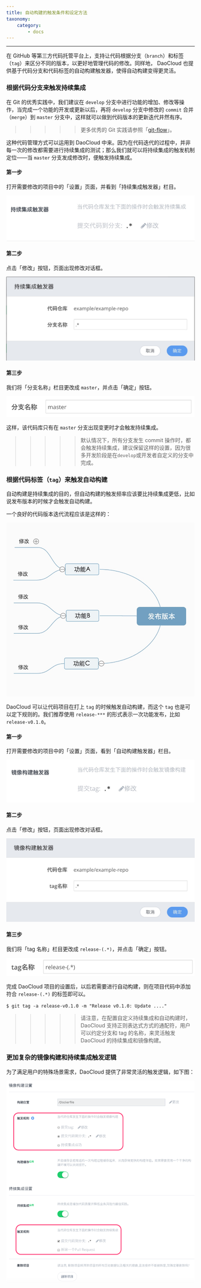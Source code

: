 ```yaml
---
title: 自动构建的触发条件和设定方法
taxonomy:
    category:
        - docs
---
```


<!-- reviewed by fiona -->

<!--
说清楚 代码分支，实践，CI和镜像构建的关系

手动构建- >可以选择分支，也可以在构建规则是选择，手动是处理例外情况

自动构建

重新构建：适用于失败的项目，可以重新执行CI，也可以重新执行Build，但是，是根据build服务器上的code来重新执行，如果有新的 commit，需要调整，不要混淆。

项目属性的 tab，一些高级功能的设置方式，和使用的目的
-->

---

在 GitHub 等第三方代码托管平台上，支持让代码根据分支（`branch`）和标签（`tag`）来区分不同的版本，以更好地管理代码的修改。同样地， DaoCloud 也提供基于代码分支和代码标签的自动构建触发器，使得自动构建变得更灵活。

### 根据代码分支来触发持续集成

在 Git 的优秀实践中，我们建议在 `develop` 分支中进行功能的增加、修改等操作，当完成一个功能的开发或更新以后，再将 `develop` 分支中修改的 `commit` 合并（`merge`）到 `master` 分支中，这样就可以做到代码版本的更新迭代井然有序。

>>>>> 更多优秀的 Git 实践请参照「[git-flow](https://github.com/nvie/gitflow)」。

这种代码管理方式可以运用到 DaoCloud 中来。因为在代码迭代的过程中，并非每一次的修改都需要进行持续集成的测试；那么我们就可以将持续集成的触发机制定位——当 `master` 分支发成修改时，便触发持续集成。

#### 第一步

打开需要修改的项目中的「设置」页面，并看到「持续集成触发器」栏目。

![持续集成触发器](autobuild-1.jpg)

#### 第二步

点击「修改」按钮，页面出现修改对话框。

![修改持续集成触发器](autobuild-2.jpg)

#### 第三步

我们将「分支名称」栏目更改成 `master`，并点击「确定」按钮。

![master](autobuild-3.jpg)

这样，该代码库只有在 `master` 分支出现变更时才会触发持续集成。

>>>>> 默认情况下，所有分支发生 commit 操作时，都会触发持续集成，建议保留这样的设置，因为很多开发阶段是在`develop`或开发者自定义的分支中完成。 

###  根据代码标签（`tag`）来触发自动构建

自动构建是持续集成的目的，但自动构建的触发频率应该要比持续集成更低，比如说发布版本的时候才会触发自动构建。

一个良好的代码版本迭代流程应该是这样的：

![code versions](autobuild-4.jpg)

DaoCloud 可以让代码项目在打上 `tag` 的时候触发自动构建，而这个 `tag` 也是可以定下规则的。我们推荐使用 `release-***` 的形式表示一次功能发布，比如 `release-v0.1.0`。

#### 第一步

打开需要修改的项目中的「设置」页面，看到「自动构建触发器」栏目。

![自动构建触发器](autobuild-5.jpg)

#### 第二步

点击「修改」按钮，页面出现修改对话框。

![修改自动构建触发器](autobuild-6.jpg)

#### 第三步

我们将「tag 名称」栏目更改成 `release-(.*)`，并点击「确定」按钮。

![tag名称](autobuild-7.jpg)

完成 DaoCloud 项目的设置后，以后若需要进行自动构建，则在项目代码中添加符合 `release-(.*)` 的标签即可以。

``` shell
$ git tag -a release-v0.1.0 -m "Release v0.1.0: Update ...."
```
>>>>> 请注意，在配置自定义持续集成和自动构建时，DaoCloud 支持正则表达式方式的通配符，用户可以约定分支和 tag 的名称，来灵活触发 DaoCloud 的持续集成和镜像构建。


###  更加复杂的镜像构建和持续集成触发逻辑

为了满足用户的特殊场景需求，DaoCloud 提供了非常灵活的触发逻辑，如下图：

![](ci-build-trigger.png)